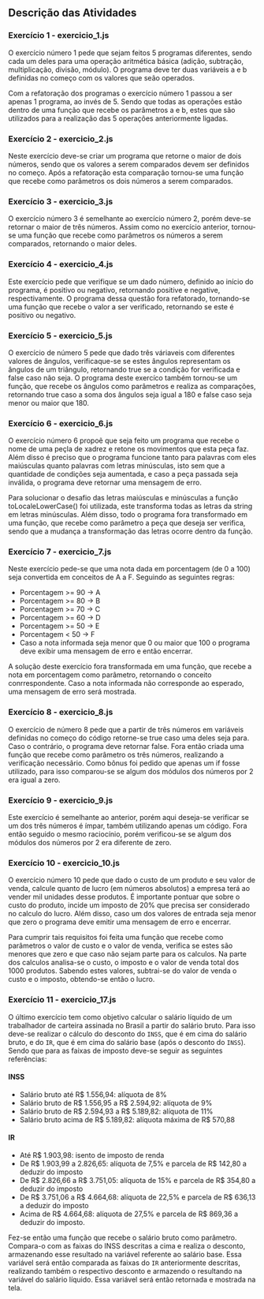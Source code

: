 ## Descrição das Atividades

### Exercício 1 - exercicio_1.js

O exercício número 1 pede que sejam feitos 5 programas diferentes, sendo cada um deles para uma operação aritmética básica (adição, subtração, multiplicação, divisão, módulo). O programa deve ter duas variáveis a e b definidas no começo com os valores que seão operados.

Com a refatoração dos programas o exercício número 1 passou a ser apenas 1 programa, ao invés de 5. Sendo que todas as operações estão dentro de uma função que recebe os parâmetros a e b, estes que são utilizados para a realização das 5 operações anteriormente ligadas.

### Exercício 2 - exercicio_2.js

Neste exercício deve-se criar um programa que retorne o maior de dois números, sendo que os valores a serem comparados devem ser definidos no começo. Após a refatoração esta comparação tornou-se uma função que recebe como parâmetros os dois números a serem comparados.

### Exercício 3 - exercicio_3.js

O exercício número 3 é semelhante ao exercício número 2, porém deve-se retornar o maior de três números. Assim como no exercício anterior, tornou-se uma função que recebe como parâmetros os números a serem comparados, retornando o maior deles.

### Exercício 4 - exercicio_4.js

Este exercício pede que verifique se um dado número, definido ao início do programa, é positivo ou negativo, retornando positive e negative, respectivamente. O programa dessa questão fora refatorado, tornando-se uma função que recebe o valor a ser verificado, retornando se este é positivo ou negativo.

### Exercício 5 - exercicio_5.js

O exercício de número 5 pede que dado três váriaveis com diferentes valores de ângulos, verificaque-se se estes ângulos representam os ângulos de um triângulo, retornando true se a condição for verificada e false caso não seja. O programa deste exercíco também tornou-se um função, que recebe os ângulos como parâmetros e realiza as comparações, retornando true caso a soma dos ângulos seja igual a 180 e false caso seja menor ou maior que 180.

### Exercício 6 - exercicio_6.js

O exercício número 6 propoẽ que seja feito um programa que recebe o nome de uma peçla de xadrez e retone os movimentos que esta peça faz. Além disso é preciso que o programa funcione tanto para palavras com eles maiúsculas quanto palavras com letras minúsculas, isto sem que a quantidade de condições seja aumentada, e caso a peça passada seja inválida, o programa deve retornar uma mensagem de erro.

Para solucionar o desafio das letras maiúsculas e minúsculas a função toLocaleLowerCase() foi utilizada, este transforma todas as letras da string em letras minúsculas. Além disso, todo o programa fora transformado em uma função, que recebe como parâmetro a peça que deseja ser verifica, sendo que a mudança a transformação das letras ocorre dentro da função. 

### Exercício 7 - exercicio_7.js

Neste exercício pede-se que uma nota dada em porcentagem (de 0 a 100) seja convertida em conceitos de A a F. Seguindo as seguintes regras:
- Porcentagem >= 90 -> A
- Porcentagem >= 80 -> B
- Porcentagem >= 70 -> C
- Porcentagem >= 60 -> D
- Porcentagem >= 50 -> E
- Porcentagem < 50 -> F
- Caso a nota informada seja menor que 0 ou maior que 100 o programa deve exibir uma mensagem de erro e então encerrar.

A solução deste exercício fora transformada em uma função, que recebe a nota em porcentagem como parâmetro, retornando o conceito conrrespondente. Caso a nota informada não corresponde ao esperado, uma mensagem de erro será mostrada.

### Exercício 8 - exercicio_8.js

O exercício de número 8 pede que a partir de três números em variáveis definidas no começo do código retorne-se true caso uma deles seja para. Caso o contrário, o programa deve retornar false. Fora então criada uma função que recebe como parâmetro os três números, realizando a verificação necessãrio. Como bônus foi pedido que apenas um if fosse utilizado, para isso comparou-se se algum dos módulos dos números por 2 era igual a zero.

### Exercício 9 - exercicio_9.js

Este exercício é semelhante ao anterior, porém aqui deseja-se verificar se um dos três números é ímpar, também utilizando apenas um código. Fora então seguido o mesmo raciocínio, porém verificou-se se algum dos módulos dos números por 2 era diferente de zero.

### Exercício 10 - exercicio_10.js

O exercício número 10 pede que dado o custo de um produto e seu valor de venda, calcule quanto de lucro (em números absolutos) a empresa terá ao vender mil unidades desse produtos. É importante pontuar que sobre o custo do produto, incide um imposto de 20% que precisa ser considerado no calculo do lucro. Além disso, caso um dos valores de entrada seja menor que zero o programa deve emitir uma mensagem de erro e encerrar.

Para cumprir tais requisitos foi feita uma função que recebe como parâmetros o valor de custo e o valor de venda, verifica se estes são menores que zero e que caso não sejam parte para os calculos. Na parte dos calculos analisa-se o custo, o imposto e o valor de venda total dos 1000 produtos. Sabendo estes valores, subtrai-se do valor de venda o custo e o imposto, obtendo-se então o lucro.

### Exercício 11 - exercicio_17.js

O último exercício tem como objetivo calcular o salário líquido de um trabalhador de carteira assinada no Brasil a partir do salário bruto. Para isso deve-se realizar o cálculo do desconto do `INSS`, que é em cima do salário bruto, e do `IR`, que é em cima do salário base (após o desconto do `INSS`). Sendo que para as faixas de imposto deve-se seguir as seguintes referências:

#### INSS

- Salário bruto até R$ 1.556,94: alíquota de 8%
- Salário bruto de R$ 1.556,95 a R$ 2.594,92: alíquota de 9%
- Salário bruto de R$ 2.594,93 a R$ 5.189,82: alíquota de 11%
- Salário bruto acima de R$ 5.189,82: alíquota máxima de R$ 570,88

#### IR

- Até R$ 1.903,98: isento de imposto de renda
- De R$ 1.903,99 a 2.826,65: alíquota de 7,5% e parcela de R$ 142,80 a deduzir do imposto
- De R$ 2.826,66 a R$ 3.751,05: alíquota de 15% e parcela de R$ 354,80 a deduzir do imposto
- De R$ 3.751,06 a R$ 4.664,68: alíquota de 22,5% e parcela de R$ 636,13 a deduzir do imposto
- Acima de R$ 4.664,68: alíquota de 27,5% e parcela de R$ 869,36 a deduzir do imposto.

Fez-se então uma função que recebe o salário bruto como parâmetro. Compara-o com as faixas do INSS descritas a cima e realiza o desconto, armazenando esse resultado na variável referente ao salário base. Essa variável será então comparada as faixas do `IR` anteriormente descritas, realizando também o respectivo desconto e armazendo o resultando na variável do salário líquido. Essa variável será então retornada e mostrada na tela.
